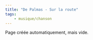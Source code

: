 ```yaml
---
title: "De Palmas - Sur la route"
tags:
    - musique/chanson
---
```


Page créée automatiquement, mais vide.
